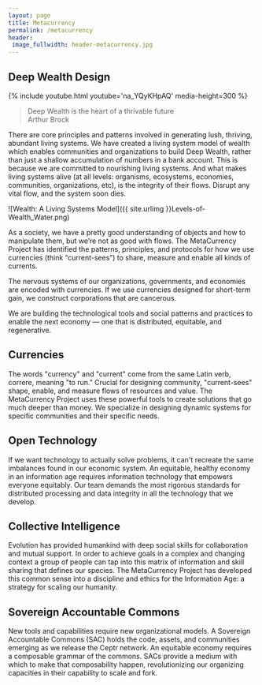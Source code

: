 ```yaml
---
layout: page
title: Metacurrency
permalink: /metacurrency
header:
 image_fullwidth: header-metacurrency.jpg
---
```

## Deep Wealth Design

{% include youtube.html youtube='na_YQyKHpAQ' media-height=300 %}

> Deep Wealth is the heart of a thrivable future  
> Arthur Brock

There are core principles and patterns involved in generating lush, thriving, abundant living systems. We have created a living system model of wealth which enables communities and organizations to build Deep Wealth, rather than just a shallow accumulation of numbers in a bank account.
This is because we are committed to nourishing living systems. And what makes living systems alive (at all levels: organisms, ecosystems, economies, communities, organizations, etc), is the integrity of their flows. Disrupt any vital flow, and the system soon dies.

![Wealth: A Living Systems Model]({{ site.urlimg }}Levels-of-Wealth_Water.png)

As a society, we have a pretty good understanding of objects and how to manipulate them, but we’re not as good with flows. The MetaCurrency Project has identified the patterns, principles, and protocols for how we use currencies (think “current-sees”) to share, measure and enable all kinds of currents.

The nervous systems of our organizations, governments, and economies are encoded with currencies. If we use currencies designed for short-term gain, we construct corporations that are cancerous.

We are building the technological tools and social patterns and practices to enable the next economy — one that is distributed, equitable, and regenerative.

## Currencies

The words "currency" and "current" come from the same Latin verb, correre, meaning "to run." Crucial for designing community, "current-sees" shape, enable, and measure flows of resources and value. The MetaCurrency Project uses these powerful tools to create solutions that go much deeper than money. We specialize in designing dynamic systems for specific communities and their specific needs.

## Open Technology

If we want technology to actually solve problems, it can't recreate the same imbalances found in our economic system. An equitable, healthy economy in an information age requires information technology that empowers everyone equitably. Our team demands the most rigorous standards for distributed processing and data integrity in all the technology that we develop.

## Collective Intelligence

Evolution has provided humankind with deep social skills for collaboration and mutual support. In order to achieve goals in a complex and changing context a group of people can tap into this matrix of information and skill sharing that defines our species. The MetaCurrency Project has developed this common sense into a discipline and ethics for the Information Age: a strategy for scaling our humanity.

## Sovereign Accountable Commons

New tools and capabilities require new organizational models. A Sovereign Accountable Commons (SAC) holds the code, assets, and communities emerging as we release the Ceptr network. An equitable economy requires a composable grammar of the commons. SACs provide a medium with which to make that composability happen, revolutionizing our organizing capacities in their capability to scale and fork.
